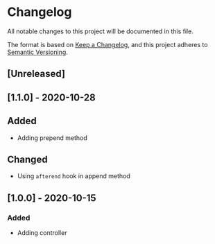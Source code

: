 # Changelog
All notable changes to this project will be documented in this file.

The format is based on [Keep a Changelog](https://keepachangelog.com/en/1.0.0/),
and this project adheres to [Semantic Versioning](https://semver.org/spec/v2.0.0.html).

## [Unreleased]

## [1.1.0] - 2020-10-28
## Added
- Adding prepend method

## Changed
- Using `afterend` hook in append method

## [1.0.0] - 2020-10-15

### Added

- Adding controller
